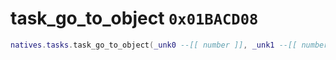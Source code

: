 # task_go_to_object `0x01BACD08`

```lua
natives.tasks.task_go_to_object(_unk0 --[[ number ]], _unk1 --[[ number ]], _unk2 --[[ number ]], _unk3 --[[ number ]], _unk4 --[[ number ]])
```
